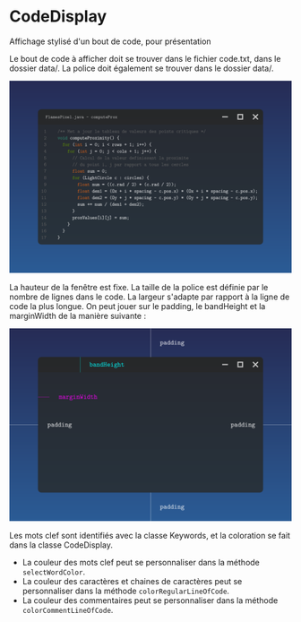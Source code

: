 # CodeDisplay
Affichage stylisé d'un bout de code, pour présentation

Le bout de code à afficher doit se trouver dans le fichier code.txt, dans le dossier data/.
La police doit également se trouver dans le dossier data/.

![Exemple](https://github.com/Avengiron/HostReadMeImages/blob/main/CodeDisplay/CodeDisplay.png)

La hauteur de la fenêtre est fixe. La taille de la police est définie par le nombre de lignes dans le code. 
La largeur s'adapte par rapport à la ligne de code la plus longue.
On peut jouer sur le padding, le bandHeight et la marginWidth de la manière suivante :

![Espaces](https://github.com/Avengiron/HostReadMeImages/blob/main/CodeDisplay/EmptyCanvas.png)

Les mots clef sont identifiés avec la classe Keywords, et la coloration se fait dans la classe CodeDisplay.
* La couleur des mots clef peut se personnaliser dans la méthode `selectWordColor`. 
* La couleur des caractères et chaines de caractères peut se personnaliser dans la méthode `colorRegularLineOfCode`.
* La couleur des commentaires peut se personnaliser dans la méthode `colorCommentLineOfCode`.
